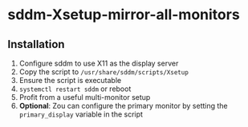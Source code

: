 # sddm-Xsetup-mirror-all-monitors

## Installation

1. Configure sddm to use X11 as the display server
2. Copy the script to `/usr/share/sddm/scripts/Xsetup`
3. Ensure the script is executable
4. `systemctl restart sddm` or reboot
5. Profit from a useful multi-monitor setup
6. **Optional**: Zou can configure the primary monitor by setting the `primary_display` variable in the script
